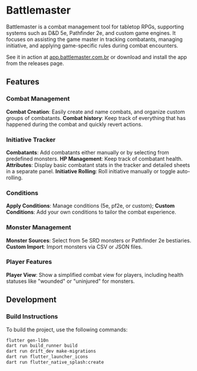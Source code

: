 # Battlemaster
Battlemaster is a combat management tool for tabletop RPGs, supporting systems such as D&D 5e, Pathfinder 2e, and custom game engines. It focuses on assisting the game master in tracking combatants, managing initiative, and applying game-specific rules during combat encounters.

See it in action at [app.battlemaster.com.br](https://app.battlemaster.com.br) or download and install the app from the releases page.

## Features
### Combat Management
**Combat Creation**: Easily create and name combats, and organize custom groups of combatants.
**Combat history**: Keep track of everything that has happened during the combat and quickly revert actions.

### Initiative Tracker
**Combatants**: Add combatants either manually or by selecting from predefined monsters.
**HP Management**: Keep track of combatant health.
**Attributes**: Display basic combatant stats in the tracker and detailed sheets in a separate panel.
**Initiative Rolling**: Roll initiative manually or toggle auto-rolling.

### Conditions
**Apply Conditions**: Manage conditions (5e, pf2e, or custom);
**Custom Conditions**: Add your own conditions to tailor the combat experience.

### Monster Management
**Monster Sources**: Select from 5e SRD monsters or Pathfinder 2e bestiaries.
**Custom Import**: Import monsters via CSV or JSON files.

### Player Features
**Player View**: Show a simplified combat view for players, including health statuses like "wounded" or "uninjured" for monsters.

## Development
### Build Instructions
To build the project, use the following commands:

```bash
flutter gen-l10n
dart run build_runner build
dart run drift_dev make-migrations
dart run flutter_launcher_icons
dart run flutter_native_splash:create
```